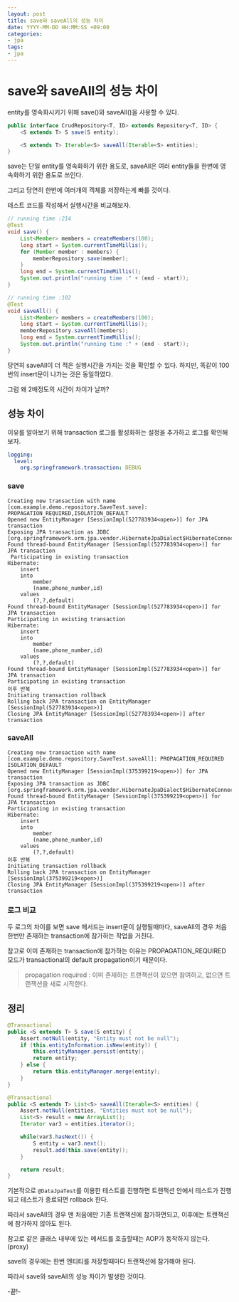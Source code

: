 ```yaml
---
layout: post
title: save와 saveAll의 성능 차이
date: YYYY-MM-DD HH:MM:SS +09:00
categories:
- jpa
tags:
- jpa
---
```


# save와 saveAll의 성능 차이

entity를 영속화시키기 위해 save()와 saveAll()을 사용할 수 있다.

```java
public interface CrudRepository<T, ID> extends Repository<T, ID> {
    <S extends T> S save(S entity);

    <S extends T> Iterable<S> saveAll(Iterable<S> entities);
}
```

save는 단일 entity를 영속화하기 위한 용도로, saveAll은 여러 entity들을 한번에 영속화하기 위한 용도로 쓰인다.

그리고 당연히 한번에 여러개의 객체를 저장하는게 빠를 것이다.

테스트 코드를 작성해서 실행시간을 비교해보자.

```java
// running time :214
@Test
void save() {
	List<Member> members = createMembers(100);
	long start = System.currentTimeMillis();
	for (Member member : members) {
		memberRepository.save(member);
	}
	long end = System.currentTimeMillis();
	System.out.println("running time :" + (end - start));
}

// running time :102
@Test
void saveAll() {
	List<Member> members = createMembers(100);
	long start = System.currentTimeMillis();
	memberRepository.saveAll(members);
	long end = System.currentTimeMillis();
	System.out.println("running time :" + (end - start));
}
```
당연히 saveAll이 더 적은 실행시간을 가지는 것을 확인할 수 있다. 하지만, 똑같이 100번의 insert문이 나가는 것은 동일하였다.

그럼 왜 2배정도의 시간이 차이가 날까?

## 성능 차이

이유를 알아보기 위해 transaction 로그를 활성화하는 설정을 추가하고 로그를 확인해보자.

```yml
logging:
  level:
    org.springframework.transaction: DEBUG
```
### save

```
Creating new transaction with name [com.example.demo.repository.SaveTest.save]: PROPAGATION_REQUIRED,ISOLATION_DEFAULT 
Opened new EntityManager [SessionImpl(527783934<open>)] for JPA transaction
Exposing JPA transaction as JDBC [org.springframework.orm.jpa.vendor.HibernateJpaDialect$HibernateConnectionHandle@71d2261e]
Found thread-bound EntityManager [SessionImpl(527783934<open>)] for JPA transaction
 Participating in existing transaction
Hibernate: 
    insert 
    into
        member
        (name,phone_number,id) 
    values
        (?,?,default)
Found thread-bound EntityManager [SessionImpl(527783934<open>)] for JPA transaction
Participating in existing transaction
Hibernate: 
    insert 
    into
        member
        (name,phone_number,id) 
    values
        (?,?,default)
Found thread-bound EntityManager [SessionImpl(527783934<open>)] for JPA transaction
Participating in existing transaction
이후 반복
Initiating transaction rollback
Rolling back JPA transaction on EntityManager [SessionImpl(527783934<open>)]
Closing JPA EntityManager [SessionImpl(527783934<open>)] after transaction
```

### saveAll

```
Creating new transaction with name [com.example.demo.repository.SaveTest.saveAll]: PROPAGATION_REQUIRED ISOLATION_DEFAULT
Opened new EntityManager [SessionImpl(375399219<open>)] for JPA transaction
Exposing JPA transaction as JDBC [org.springframework.orm.jpa.vendor.HibernateJpaDialect$HibernateConnectionHandle@6d6d81c]
Found thread-bound EntityManager [SessionImpl(375399219<open>)] for JPA transaction
Participating in existing transaction
Hibernate: 
    insert 
    into
        member
        (name,phone_number,id) 
    values
        (?,?,default)
이후 반복
Initiating transaction rollback
Rolling back JPA transaction on EntityManager [SessionImpl(375399219<open>)]
Closing JPA EntityManager [SessionImpl(375399219<open>)] after transaction
```

### 로그 비교

두 로그의 차이를 보면 save 메서드는 insert문이 실행될때마다, saveAll의 경우 처음 한번만 존재하는 transaction에 참가하는 작업을 거친다.

참고로 이미 존재하는 transaction에 참가하는 이유는 PROPAGATION_REQUIRED 모드가 transactional의 default propagation이기 때문이다.

> propagation required : 이미 존재하는 트랜잭션이 있으면 참여하고, 없으면 트랜잭션을 새로 시작한다.

## 정리

```java
@Transactional
public <S extends T> S save(S entity) {
	Assert.notNull(entity, "Entity must not be null");
	if (this.entityInformation.isNew(entity)) {
		this.entityManager.persist(entity);
		return entity;
	} else {
		return this.entityManager.merge(entity);
	}
}

@Transactional
public <S extends T> List<S> saveAll(Iterable<S> entities) {
	Assert.notNull(entities, "Entities must not be null");
	List<S> result = new ArrayList();
	Iterator var3 = entities.iterator();

	while(var3.hasNext()) {
		S entity = var3.next();
		result.add(this.save(entity));
	}

	return result;
}
```

기본적으로 `@DataJpaTest`를 이용한 테스트를 진행하면 트랜잭션 안에서 테스트가 진행되고 테스트가 종료되면 rollback 한다.

따라서 saveAll의 경우 맨 처음에만 기존 트랜잭션에 참가하면되고, 이후에는 트랜잭션에 참가하지 않아도 된다.

참고로 같은 클래스 내부에 있는 메서드를 호출할때는 AOP가 동작하지 않는다. (proxy)

save의 경우에는 한번 엔티티를 저장할때마다 트랜잭션에 참가해야 된다.

따라서 save와 saveAll의 성능 차이가 발생한 것이다.

-끝!-
